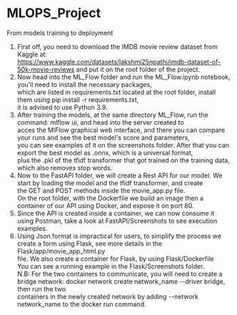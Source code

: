 # MLOPS_Project
From models training to deployment<br>
1. First off, you need to download the IMDB movie review dataset from Kaggle at:<br>
https://www.kaggle.com/datasets/lakshmi25npathi/imdb-dataset-of-50k-movie-reviews
and put it on the root folder of the project.<br>
1. Now head into the ML_Flow folder and run the ML_Flow.ipynb notebook, you'll need to install the necessary packages,<br>
which are listed in requirements.txt located at the root folder, install them using pip install -r requirements.txt,<br>
it is advised to use Python 3.9.<br>
1. After training the models, at the same directory ML_Flow, run the command: mlflow ui, and head into the server created to<br>
acces the MlFlow graphical web interface, and there you can compare your runs and see the best model's score and parameters,<br>
you can see examples of it on the screenshots folder. After that you can export the best model as .onnx, which is a universal format,<br>
plus the .pkl of the tfidf transformer that got trained on the training data, which also removes stop words.<br>
1. Now to the FastAPI folder, we will create a Rest API for our model. We start by loading the model and the tfidf transformer, and create<br>
the GET and POST methods inside the movie_app.py file.<br>
On the root folder, with the Dockerfile we build an image then a container of our API using Docker, and expose it on port 80.<br>
1. Since the API is created inside a container, we can now consume it using Postman, take a look at FastAPI/Screenshots to see execution examples.<br>
1. Using Json format is impractical for users, to simplify the process we create a form using Flask, see more details in the Flask/app/movie_app_html.py<br>
file. We also create a container for Flask, by using Flask/Dockerfile<br>
You can see a running example in the Flask/Screenshots folder.<br>
N.B: For the two containers to communicate, you will need to create a bridge network: docker network create network_name --driver bridge, then run the two<br>
containers in the newly created network by adding --network network_name to the docker run command.<br>


